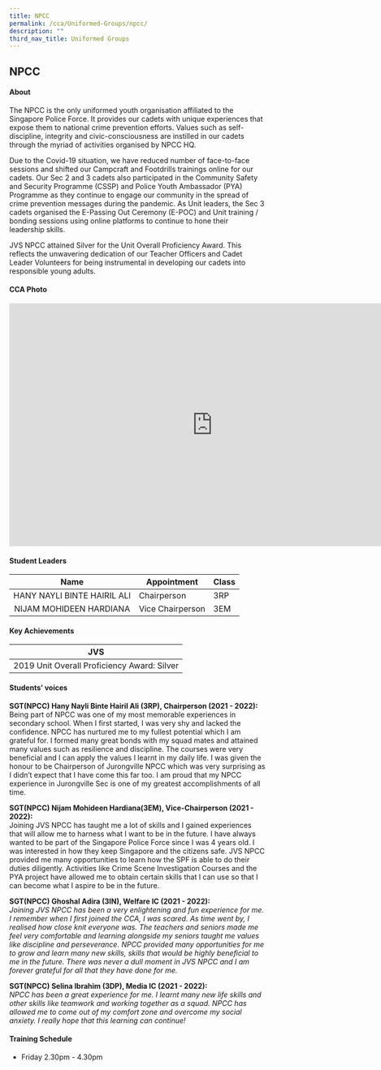 ```yaml
---
title: NPCC
permalink: /cca/Uniformed-Groups/npcc/
description: ""
third_nav_title: Uniformed Groups
---
```

## NPCC

#### About
The NPCC is the only uniformed youth organisation affiliated to the Singapore Police Force. It provides our cadets with unique experiences that expose them to national crime prevention efforts. Values such as self-discipline, integrity and civic-consciousness are instilled in our cadets through the myriad of activities organised by NPCC HQ.  
  
Due to the Covid-19 situation, we have reduced number of face-to-face sessions and shifted our Campcraft and Footdrills trainings online for our cadets. Our Sec 2 and 3 cadets also participated in the Community Safety and Security Programme (CSSP) and Police Youth Ambassador (PYA) Programme as they continue to engage our community in the spread of crime prevention messages during the pandemic. As Unit leaders, the Sec 3 cadets organised the E-Passing Out Ceremony (E-POC) and Unit training / bonding sessions using online platforms to continue to hone their leadership skills.  
  
JVS NPCC attained Silver for the Unit Overall Proficiency Award. This reflects the unwavering dedication of our Teacher Officers and Cadet Leader Volunteers for being instrumental in developing our cadets into responsible young adults.

#### CCA Photo
<iframe src="https://docs.google.com/presentation/d/e/2PACX-1vQeYDjIFI0jYbHMa8ewvoc3wVr3D7Ws1wqBrdBp7nKZ0dv32GALh9xdrY2tn54K5iCI6zH-5jWYzsBM/embed?start=true&loop=true&delayms=5000" frameborder="0" width="800" height="479" allowfullscreen="true" mozallowfullscreen="true" webkitallowfullscreen="true"></iframe>

#### Student Leaders

| Name | Appointment | Class |
|:---:|---|---|
| HANY NAYLI BINTE HAIRIL ALI | Chairperson | 3RP |
| NIJAM MOHIDEEN HARDIANA | Vice Chairperson | 3EM |

#### Key Achievements

| JVS |
|:---:|
| 2019&nbsp;Unit Overall Proficiency Award: Silver |

#### Students’ voices
**SGT(NPCC) Hany Nayli Binte Hairil Ali (3RP), Chairperson (2021 - 2022):**<br> 
Being part of NPCC was one of my most memorable experiences in secondary school. When I first started, I was very shy and lacked the confidence. NPCC has nurtured me to my fullest potential which I am grateful for. I formed many great bonds with my squad mates and attained many values such as resilience and discipline. The courses were very beneficial and I can apply the values I learnt in my daily life. I was given the honour to be Chairperson of Jurongville NPCC which was very surprising as I didn’t expect that I have come this far too. I am proud that my NPCC experience in Jurongville Sec is one of my greatest accomplishments of all time.
  
**SGT(NPCC) Nijam Mohideen Hardiana(3EM), Vice-Chairperson (2021 - 2022):** <br>
Joining JVS NPCC has taught me a lot of skills and I gained experiences that will allow me to harness what I want to be in the future. I have always wanted to be part of the Singapore Police Force since I was 4 years old. I was interested in how they keep Singapore and the citizens safe. JVS NPCC provided me many opportunities to learn how the SPF is able to do their duties diligently. Activities like Crime Scene Investigation Courses and the PYA project have allowed me to obtain certain skills that I can use so that I can become what I aspire to be in the future. 

**SGT(NPCC) Ghoshal Adira (3IN), Welfare IC (2021 - 2022):** <br>
_Joining JVS NPCC has been a very enlightening and fun experience for me. I remember when I first joined the CCA, I was scared. As time went by, I realised how close knit everyone was. The teachers and seniors made me feel very comfortable and learning alongside my seniors taught me values like discipline and perseverance. NPCC provided many opportunities for me to grow and learn many new skills, skills that would be highly beneficial to me in the future. There was never a dull moment in JVS NPCC and I am forever grateful for all that they have done for me._  
  
**SGT(NPCC) Selina Ibrahim (3DP), Media IC (2021 - 2022):** <br>
_NPCC has been a great experience for me. I learnt many new life skills and other skills like teamwork and working together as a squad. NPCC has allowed me to come out of my comfort zone and overcome my social anxiety. I really hope that this learning can continue!_  

#### Training Schedule
- Friday 2.30pm - 4.30pm
